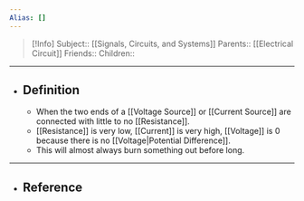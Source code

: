 ```yaml
---
Alias: []
---
```

> [!Info]
> Subject:: [[Signals, Circuits, and Systems]]
> Parents:: [[Electrical Circuit]]
> Friends:: 
> Children:: 
---
- ## Definition
	- When the two ends of a [[Voltage Source]] or [[Current Source]] are connected with little to no [[Resistance]].
	- [[Resistance]] is very low, [[Current]] is very high, [[Voltage]] is 0 because there is no [[Voltage|Potential Difference]].
	- This will almost always burn something out before long.
---
- ## Reference